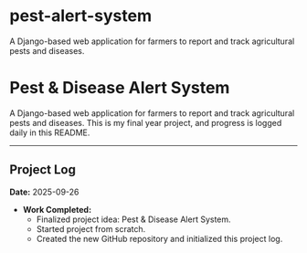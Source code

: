 # pest-alert-system
A Django-based web application for farmers to report and track agricultural pests and diseases.
# Pest & Disease Alert System

A Django-based web application for farmers to report and track agricultural pests and diseases. This is my final year project, and progress is logged daily in this README.

---
## Project Log

**Date:** 2025-09-26
* **Work Completed:**
    * Finalized project idea: Pest & Disease Alert System.
    * Started project from scratch.
    * Created the new GitHub repository and initialized this project log.
